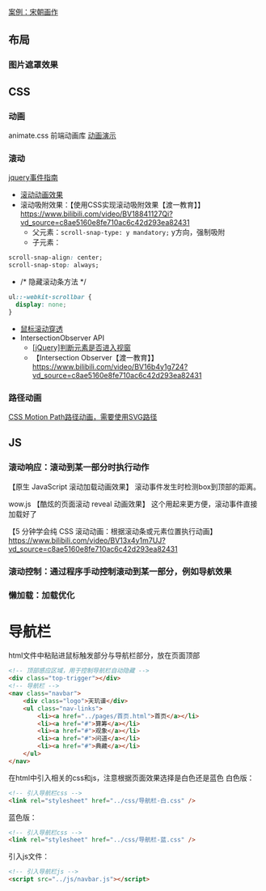 [案例：宋朝画作](https://news.cgtn.com/event/2022/The-Song-Painted/index.html?num=6&lang=zh)


## 布局

### 图片遮罩效果




## CSS
### 动画
animate.css 前端动画库  [动画演示](https://www.jq22.com/yanshi819)


### 滚动

[jquery事件指南](https://www.runoob.com/jquery/jquery-events.html)

- [滚动动画效果](https://segmentfault.com/a/1190000044039882)
- 滚动吸附效果：【使用CSS实现滚动吸附效果【渡一教育】】https://www.bilibili.com/video/BV18841127Qi?vd_source=c8ae5160e8fe710ac6c42d293ea82431
	- 父元素：`scroll-snap-type: y mandatory;` y方向，强制吸附
	- 子元素：
```css
scroll-snap-align: center;
scroll-snap-stop: always;
```

- /* 隐藏滚动条方法 */
```css
ul::-webkit-scrollbar {
  display: none;
}
```
- [鼠标滚动穿透](https://blog.csdn.net/qq_46149597/article/details/135012649)
- IntersectionObserver API
	- [[jQuery]判断元素是否进入视窗](https://www.cnblogs.com/SoYang/p/14438506.html)
	- 【Intersection Observer【渡一教育】】https://www.bilibili.com/video/BV16b4y1g724?vd_source=c8ae5160e8fe710ac6c42d293ea82431

### 路径动画

[CSS Motion Path路径动画，需要使用SVG路径](https://segmentfault.com/a/1190000039916159)


## JS

### 滚动响应：滚动到某一部分时执行动作
【原生 JavaScript 滚动加载动画效果】[](https://www.bilibili.com/video/BV1dY4y147jC)
滚动事件发生时检测box到顶部的距离。

wow.js 
【酷炫的页面滚动 reveal 动画效果】[](https://www.bilibili.com/video/BV1kg41117q5)
这个用起来更方便，滚动事件直接加载好了

【5 分钟学会纯 CSS 滚动动画：根据滚动条或元素位置执行动画】https://www.bilibili.com/video/BV13x4y1m7UJ?vd_source=c8ae5160e8fe710ac6c42d293ea82431




### 滚动控制：通过程序手动控制滚动到某一部分，例如导航效果





### 懒加载：加载优化




# 导航栏

html文件中粘贴进鼠标触发部分与导航栏部分，放在页面顶部
```html
<!-- 顶部感应区域，用于控制导航栏自动隐藏 -->
<div class="top-trigger"></div>
<!-- 导航栏 -->	
<nav class="navbar">
    <div class="logo">天玑谱</div>
    <ul class="nav-links">
        <li><a href="../pages/首页.html">首页</a></li>
        <li><a href="#">算筹</a></li>
        <li><a href="#">观象</a></li>
        <li><a href="#">问道</a></li>
        <li><a href="#">典藏</a></li>
    </ul>
</nav>
```

在html中引入相关的css和js，注意根据页面效果选择是白色还是蓝色
白色版：
```html
<!-- 引入导航栏css -->
<link rel="stylesheet" href="../css/导航栏-白.css" />
```
蓝色版：
```html
<!-- 引入导航栏css -->
<link rel="stylesheet" href="../css/导航栏-蓝.css" />
```

引入js文件：
```html
<!-- 引入导航栏js -->
<script src="../js/navbar.js"></script>
```